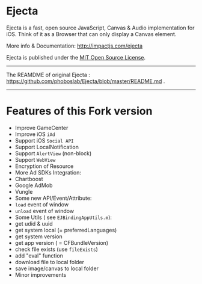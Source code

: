 # Ejecta

Ejecta is a fast, open source JavaScript, Canvas & Audio implementation for iOS. Think of it as a Browser that can only display a Canvas element.

More info & Documentation: http://impactjs.com/ejecta

Ejecta is published under the [MIT Open Source License](http://opensource.org/licenses/mit-license.php).

---------------

The REAMDME of original Ejecta : <https://github.com/phoboslab/Ejecta/blob/master/README.md> .

---------------
# Features of this Fork version

 - Improve GameCenter
 - Improve iOS `iAd`
 - Support iOS `Social API`
 - Support LocalNotification
 - Support `AlertView` (non-block)
 - Support `WebView`
 - Encryption of Resource
 - More Ad SDKs Integration:
  - Chartboost
  - Google AdMob
  - Vungle
 - Some new API/Event/Attribute:
  - `load` event of window
  - `unload` event of window
 - Some Utils ( see `EJBindingAppUtils.m`):
  - get udid & uuid
  - get system local (= preferredLanguages)
  - get system version
  - get app version ( = CFBundleVersion)
  - check file exists (use `fileExists`)
  - add "eval" function
  - download file to local folder
  - save image/canvas to local folder
 - Minor improvements

